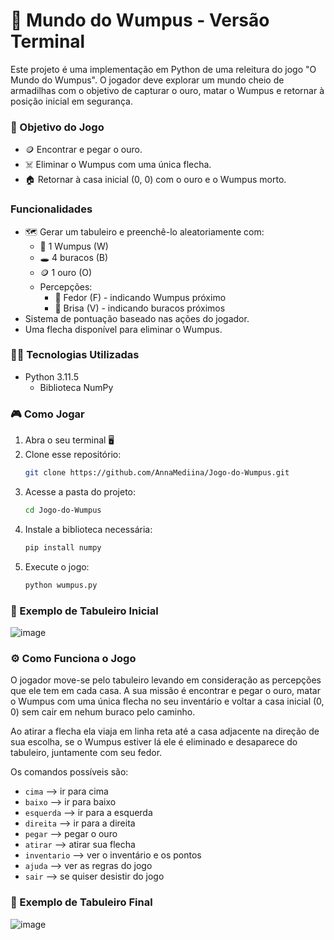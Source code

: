 # 🏹 Mundo do Wumpus - Versão Terminal

Este projeto é uma implementação em Python de uma releitura do jogo "O Mundo do Wumpus". O jogador deve explorar um mundo cheio de armadilhas com o objetivo de capturar o ouro, matar o Wumpus e retornar à posição inicial em segurança.

### 🎯 Objetivo do Jogo

- 🪙 Encontrar e pegar o ouro.
- ☠️ Eliminar o Wumpus com uma única flecha.
- 🏠 Retornar à casa inicial (0, 0) com o ouro e o Wumpus morto.

### Funcionalidades

- 🗺️ Gerar um tabuleiro e preenchê-lo aleatoriamente com:
  - 🐉 1 Wumpus (W)
  - 🕳️ 4 buracos (B)
  - 🪙 1 ouro (O)
  - Percepções:
    - 💨 Fedor (F) - indicando Wumpus próximo
    - 🍃 Brisa (V) - indicando buracos próximos
- Sistema de pontuação baseado nas ações do jogador.
- Uma flecha disponível para eliminar o Wumpus.
  
### 🧑‍💻 Tecnologias Utilizadas

- Python 3.11.5
  -  Biblioteca NumPy
 
### 🎮 Como Jogar

1. Abra o seu terminal 🖥️
2. Clone esse repositório:
   ```bash
   git clone https://github.com/AnnaMediina/Jogo-do-Wumpus.git
   ```
3. Acesse a pasta do projeto:
   ```bash
   cd Jogo-do-Wumpus
   ```
4. Instale a biblioteca necessária:
   ```bash
   pip install numpy
   ```
5. Execute o jogo:
   ```bash
   python wumpus.py

### 📸 Exemplo de Tabuleiro Inicial

![image](https://github.com/user-attachments/assets/72f84f9a-18b6-444a-b89f-41d3bbe2a316)

### ⚙️ Como Funciona o Jogo

O jogador move-se pelo tabuleiro levando em consideração as percepções que ele tem em cada casa. A sua missão é encontrar e pegar o ouro, matar o Wumpus com uma única flecha no seu inventário e voltar a casa inicial (0, 0) sem cair em nehum buraco pelo caminho.

Ao atirar a flecha ela viaja em linha reta até a casa adjacente na direção de sua escolha, se o Wumpus estiver lá ele é eliminado e desaparece do tabuleiro, juntamente com seu fedor.

Os comandos possíveis são:
- `cima` --> ir para cima
- `baixo` --> ir para baixo
- `esquerda` --> ir para a esquerda
- `direita` --> ir para a direita
- `pegar` --> pegar o ouro
- `atirar` --> atirar sua flecha
- `inventario` --> ver o inventário e os pontos
- `ajuda` --> ver as regras do jogo
- `sair` --> se quiser desistir do jogo

### 📸 Exemplo de Tabuleiro Final

![image](https://github.com/user-attachments/assets/a220e88e-9a2d-481d-b139-a3e70ead9c63)
